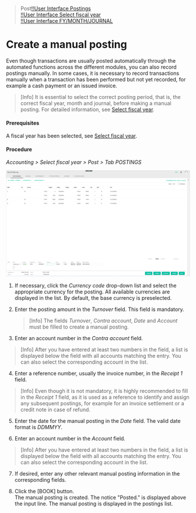 > Post[!!User Interface Postings](../UserInterface/01a_Bookings.md)  
[!!User Interface Select fiscal year](../UserInterface/00a_FiscalYear.md)   
[!!User Interface FY/MONTH/JOURNAL](../UserInterface/00_Book.md#fymonthjournal)  


# Create a manual posting

Even though transactions are usually posted automatically through the automated functions across the different modules, you can also record postings manually. In some cases, it is necessary to record transactions manually when a transaction has been performed but not yet recorded, for example a cash payment or an issued invoice.

 > [Info] It is essential to select the correct posting period, that is, the correct fiscal year, month and journal, before making a manual posting. For detailed information, see [Select fiscal year](./01_SelectFiscalYear).

[comment]: <> (Ist booking period nicht nur der ausgewählte Monat? Spaltenname BP für ausgewählten Monat? Scheint Journal zu sein... Check!)

#### Prerequisites

A fiscal year has been selected, see [Select fiscal year](./01_SelectFiscalYear.md).

#### Procedure

*Accounting > Select fiscal year > Post > Tab POSTINGS*

![Postings](../../Assets/Screenshots/RetailSuiteAccounting/Book/Bookings/Bookings.png "[Postings]")

1. If necessary, click the *Currency code* drop-down list and select the appropriate currency for the posting. All available currencies are displayed in the list. By default, the base currency is preselected.

2. Enter the posting amount in the *Turnover* field. This field is mandatory.

   > [Info] The fields *Turnover*, *Contra account*, *Date* and *Account* must be filled to create a manual posting.

3. Enter an account number in the *Contra account* field.

  > [Info] After you have entered at least two numbers in the field, a list is displayed below the field with all accounts matching the entry. You can also select the corresponding account in the list.

4. Enter a reference number, usually the invoice number, in the *Receipt 1* field.

 > [Info] Even though it is not mandatory, it is highly recommended to fill in the *Receipt 1* field, as it is used as a reference to identify and assign any subsequent postings, for example for an invoice settlement or a credit note in case of refund.

5. Enter the date for the manual posting in the *Date* field. The valid date format is *DDMMYY*.

6. Enter an account number in the *Account* field.

  > [Info] After you have entered at least two numbers in the field, a list is displayed below the field with all accounts matching the entry. You can also select the corresponding account in the list.

7.  If desired, enter any other relevant manual posting information in the corresponding fields.

8. Click the [BOOK] button.  
The manual posting is created. The notice "Posted." is displayed above the input line. The manual posting is displayed in the postings list.
